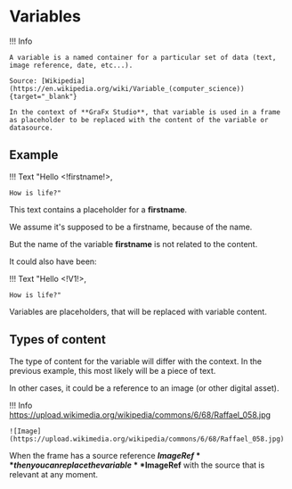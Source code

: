 # Variables

!!! Info

	A variable is a named container for a particular set of data (text, image reference, date, etc...).

	Source: [Wikipedia](https://en.wikipedia.org/wiki/Variable_(computer_science)){target="_blank"}

	In the context of **GraFx Studio**, that variable is used in a frame as placeholder to be replaced with the content of the variable or datasource.

## Example

!!! Text
	"Hello <!firstname!>,

	How is life?"


This text contains a placeholder for a **firstname**.

We assume it's supposed to be a firstname, because of the name.

But the name of the variable **firstname** is not related to the content.

It could also have been:

!!! Text
	"Hello <!V1!>,

	How is life?"

Variables are placeholders, that will be replaced with variable content.

## Types of content

The type of content for the variable will differ with the context. In the previous example, this most likely will be a piece of text.

In other cases, it could be a reference to an image (or other digital asset).

!!! Info
	https://upload.wikimedia.org/wikipedia/commons/6/68/Raffael_058.jpg

	![Image](https://upload.wikimedia.org/wikipedia/commons/6/68/Raffael_058.jpg)

When the frame has a source reference **$ImageRef** then you can replace the variable **$ImageRef** with the source that is relevant at any moment.